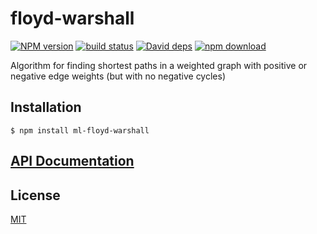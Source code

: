 # floyd-warshall

  [![NPM version][npm-image]][npm-url]
  [![build status][travis-image]][travis-url]
  [![David deps][david-image]][david-url]
  [![npm download][download-image]][download-url]
  
Algorithm for finding shortest paths in a weighted graph with positive or negative edge weights (but with no negative cycles)

## Installation

```
$ npm install ml-floyd-warshall
```

## [API Documentation](https://mljs.github.io/floyd-warshall/)

## License

[MIT](./LICENSE)

[npm-image]: https://img.shields.io/npm/v/ml-floyd-warshall.svg?style=flat-square
[npm-url]: https://npmjs.org/package/ml-floyd-warshall
[travis-image]: https://img.shields.io/travis/mljs/floyd-warshall/master.svg?style=flat-square
[travis-url]: https://travis-ci.org/mljs/floyd-warshall
[david-image]: https://img.shields.io/david/mljs/floyd-warshall.svg?style=flat-square
[david-url]: https://david-dm.org/mljs/floyd-warshall
[download-image]: https://img.shields.io/npm/dm/ml-floyd-warshall.svg?style=flat-square
[download-url]: https://npmjs.org/package/ml-floyd-warshall
